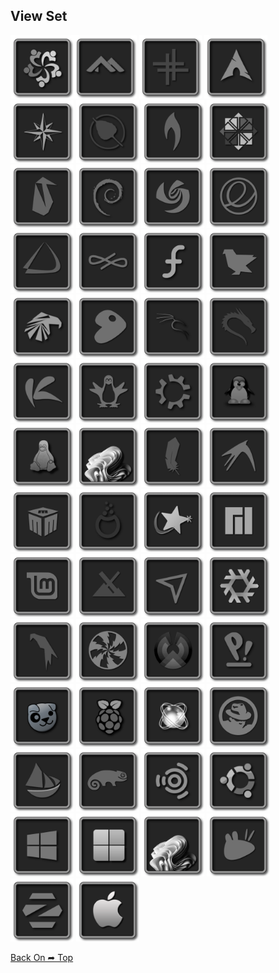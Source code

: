 ## View Set

<img src="Square_256/Alma.png" alt="Github Project" style="width:20%;"><img src="Square_256/Alpine.png" alt="Github Project" style="width:20%;"> 
<img src="Square_256/Antix.png" alt="Github Project" style="width:20%;"> 
<img src="Square_256/Arch.png" alt="Github Project" style="width:20%;"> 
<img src="Square_256/Bluestar.png" alt="Github Project" style="width:20%;"> 
<img src="Square_256/Bodhi.png" alt="Github Project" style="width:20%;"> 
<img src="Square_256/Bunsenlabs.png" alt="Github Project" style="width:20%;"> 
<img src="Square_256/CentOS.png" alt="Github Project" style="width:20%;"> 
<img src="Square_256/Clear.png" alt="Github Project" style="width:20%;"> 
<img src="Square_256/Debian.png" alt="Github Project" style="width:20%;"> 
<img src="Square_256/Deepin.png" alt="Github Project" style="width:20%;"> 
<img src="Square_256/Elementary.png" alt="Github Project" style="width:20%;"> 
<img src="Square_256/Endeavour.png" alt="Github Project" style="width:20%;"> 
<img src="Square_256/Endless.png" alt="Github Project" style="width:20%;"> 
<img src="Square_256/Fedora.png" alt="Github Project" style="width:20%;"> 
<img src="Square_256/Feren.png" alt="Github Project" style="width:20%;"> 
<img src="Square_256/Garuda.png" alt="Github Project" style="width:20%;"> 
<img src="Square_256/Gentoo.png" alt="Github Project" style="width:20%;"> 
<img src="Square_256/Kali.png" alt="Github Project" style="width:20%;"> 
<img src="Square_256/Kali_Alt.png" alt="Github Project" style="width:20%;"> 
<img src="Square_256/Kaos.png" alt="Github Project" style="width:20%;"> 
<img src="Square_256/Knoopix.png" alt="Github Project" style="width:20%;"> 
<img src="Square_256/Kubuntu.png" alt="Github Project" style="width:20%;"> 
<img src="Square_256/Linux.png" alt="Github Project" style="width:20%;"> 
<img src="Square_256/Linux_Alt.png" alt="Github Project" style="width:20%;">
<img src="Square_256/Linux_fx.png" alt="Github Project" style="width:20%;">
<img src="Square_256/Lite.png" alt="Github Project" style="width:20%;"> 
<img src="Square_256/Lubuntu.png" alt="Github Project" style="width:20%;"> 
<img src="Square_256/Mabox.png" alt="Github Project" style="width:20%;"> 
<img src="Square_256/Mageia.png" alt="Github Project" style="width:20%;"> 
<img src="Square_256/Mandriva.png" alt="Github Project" style="width:20%;"> 
<img src="Square_256/Manjaro.png" alt="Github Project" style="width:20%;"> 
<img src="Square_256/Mint.png" alt="Github Project" style="width:20%;"> 
<img src="Square_256/MX.png" alt="Github Project" style="width:20%;"> 
<img src="Square_256/Netrunner.png" alt="Github Project" style="width:20%;"> 
<img src="Square_256/Nixos.png" alt="Github Project" style="width:20%;"> 
<img src="Square_256/Parrot.png" alt="Github Project" style="width:20%;"> 
<img src="Square_256/Peppermint.png" alt="Github Project" style="width:20%;"> 
<img src="Square_256/Phoenix.png" alt="Github Project" style="width:20%;"> 
<img src="Square_256/Pop.png" alt="Github Project" style="width:20%;"> 
<img src="Square_256/Puppy.png" alt="Github Project" style="width:20%;"> 
<img src="Square_256/Raspios.png" alt="Github Project" style="width:20%;"> 
<img src="Square_256/ReactOS.png" alt="Github Project" style="width:20%;"> 
<img src="Square_256/RedHat.png" alt="Github Project" style="width:20%;"> 
<img src="Square_256/Solus.png" alt="Github Project" style="width:20%;"> 
<img src="Square_256/Suse.png" alt="Github Project" style="width:20%;"> 
<img src="Square_256/Ubuntu_Studio.png" alt="Github Project" style="width:20%;"> 
<img src="Square_256/Ubuntu.png" alt="Github Project" style="width:20%;"> 
<img src="Square_256/Windows10.png" alt="Github Project" style="width:20%;"> 
<img src="Square_256/Windows11_Alt.png" alt="Github Project" style="width:20%;"> 
<img src="Square_256/Windows11.png" alt="Github Project" style="width:20%;"> 
<img src="Square_256/Xubuntu.png" alt="Github Project" style="width:20%;"> 
<img src="Square_256/Zorin.png" alt="Github Project" style="width:20%;"> 
<img src="Square_256/Apple.png" alt="Github Project" style="width:20%;">

[Back On ➦ Top](https://github.com/chris1111/Linux_Grey_Rond/blob/Master/View-Set-Ring.md#view-set)
